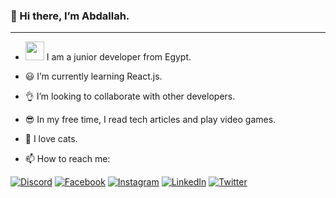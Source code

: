 ### 👋 Hi there, I’m Abdallah.
  ---
  - <img src="https://media.giphy.com/media/WUlplcMpOCEmTGBtBW/giphy.gif" width="30"> I am a junior developer from Egypt.
  
  - 😃 I’m currently learning React.js.
  
  - 👌 I’m looking to collaborate with other developers.

  - 😎 In my free time, I read tech articles and play video games.
  
  - 🥰 I love cats.
  
  - 📫 How to reach me:
 
[![Discord](https://img.shields.io/badge/Discord-%237289DA.svg?logo=discord&logoColor=white)](https://discord.gg/4PhzRqPu2q)
[![Facebook](https://img.shields.io/badge/Facebook-%231877F2.svg?logo=Facebook&logoColor=white)](https://facebook.com/AbdallahMohamed06)
[![Instagram](https://img.shields.io/badge/Instagram-%23E4405F.svg?logo=Instagram&logoColor=white)](https://instagram.com/AbdallahMohamed06)
[![LinkedIn](https://img.shields.io/badge/LinkedIn-%230077B5.svg?logo=linkedin&logoColor=white)](https://linkedin.com/in/abdallahmohamed0)
[![Twitter](https://img.shields.io/badge/Twitter-%231DA1F2.svg?logo=Twitter&logoColor=white)](https://twitter.com/Abdallah_005) 
